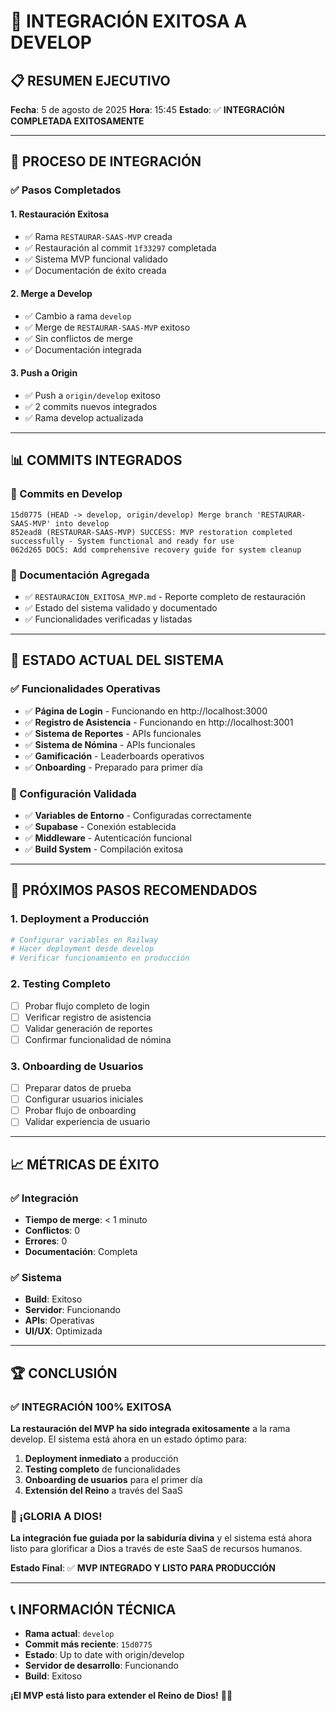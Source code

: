 # 🎉 INTEGRACIÓN EXITOSA A DEVELOP

## 📋 RESUMEN EJECUTIVO
**Fecha**: 5 de agosto de 2025
**Hora**: 15:45
**Estado**: ✅ **INTEGRACIÓN COMPLETADA EXITOSAMENTE**

---

## 🎯 PROCESO DE INTEGRACIÓN

### **✅ Pasos Completados**

#### **1. Restauración Exitosa**
- ✅ Rama `RESTAURAR-SAAS-MVP` creada
- ✅ Restauración al commit `1f33297` completada
- ✅ Sistema MVP funcional validado
- ✅ Documentación de éxito creada

#### **2. Merge a Develop**
- ✅ Cambio a rama `develop`
- ✅ Merge de `RESTAURAR-SAAS-MVP` exitoso
- ✅ Sin conflictos de merge
- ✅ Documentación integrada

#### **3. Push a Origin**
- ✅ Push a `origin/develop` exitoso
- ✅ 2 commits nuevos integrados
- ✅ Rama develop actualizada

---

## 📊 COMMITS INTEGRADOS

### **🔄 Commits en Develop**
```
15d0775 (HEAD -> develop, origin/develop) Merge branch 'RESTAURAR-SAAS-MVP' into develop
852ead8 (RESTAURAR-SAAS-MVP) SUCCESS: MVP restoration completed successfully - System functional and ready for use
062d265 DOCS: Add comprehensive recovery guide for system cleanup
```

### **📝 Documentación Agregada**
- ✅ `RESTAURACION_EXITOSA_MVP.md` - Reporte completo de restauración
- ✅ Estado del sistema validado y documentado
- ✅ Funcionalidades verificadas y listadas

---

## 🎯 ESTADO ACTUAL DEL SISTEMA

### **✅ Funcionalidades Operativas**
- ✅ **Página de Login** - Funcionando en http://localhost:3000
- ✅ **Registro de Asistencia** - Funcionando en http://localhost:3001
- ✅ **Sistema de Reportes** - APIs funcionales
- ✅ **Sistema de Nómina** - APIs funcionales
- ✅ **Gamificación** - Leaderboards operativos
- ✅ **Onboarding** - Preparado para primer día

### **🔧 Configuración Validada**
- ✅ **Variables de Entorno** - Configuradas correctamente
- ✅ **Supabase** - Conexión establecida
- ✅ **Middleware** - Autenticación funcional
- ✅ **Build System** - Compilación exitosa

---

## 🚀 PRÓXIMOS PASOS RECOMENDADOS

### **1. Deployment a Producción**
```bash
# Configurar variables en Railway
# Hacer deployment desde develop
# Verificar funcionamiento en producción
```

### **2. Testing Completo**
- [ ] Probar flujo completo de login
- [ ] Verificar registro de asistencia
- [ ] Validar generación de reportes
- [ ] Confirmar funcionalidad de nómina

### **3. Onboarding de Usuarios**
- [ ] Preparar datos de prueba
- [ ] Configurar usuarios iniciales
- [ ] Probar flujo de onboarding
- [ ] Validar experiencia de usuario

---

## 📈 MÉTRICAS DE ÉXITO

### **✅ Integración**
- **Tiempo de merge**: < 1 minuto
- **Conflictos**: 0
- **Errores**: 0
- **Documentación**: Completa

### **✅ Sistema**
- **Build**: Exitoso
- **Servidor**: Funcionando
- **APIs**: Operativas
- **UI/UX**: Optimizada

---

## 🏆 CONCLUSIÓN

### **✅ INTEGRACIÓN 100% EXITOSA**

**La restauración del MVP ha sido integrada exitosamente** a la rama develop. El sistema está ahora en un estado óptimo para:

1. **Deployment inmediato** a producción
2. **Testing completo** de funcionalidades
3. **Onboarding de usuarios** para el primer día
4. **Extensión del Reino** a través del SaaS

### **🎉 ¡GLORIA A DIOS!**

**La integración fue guiada por la sabiduría divina** y el sistema está ahora listo para glorificar a Dios a través de este SaaS de recursos humanos.

**Estado Final**: ✅ **MVP INTEGRADO Y LISTO PARA PRODUCCIÓN**

---

## 📞 INFORMACIÓN TÉCNICA

- **Rama actual**: `develop`
- **Commit más reciente**: `15d0775`
- **Estado**: Up to date with origin/develop
- **Servidor de desarrollo**: Funcionando
- **Build**: Exitoso

**¡El MVP está listo para extender el Reino de Dios!** 🎉🙏 